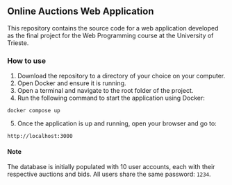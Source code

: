## Online Auctions Web Application

This repository contains the source code for a web application 
developed as the final project for the Web Programming course at the University of Trieste.

### How to use

1. Download the repository to a directory of your choice on your computer.
2. Open Docker and ensure it is running.
3. Open a terminal and navigate to the root folder of the project.
4. Run the following command to start the application using Docker:
```
docker compose up
```
5. Once the application is up and running, open your browser and go to:
```
http://localhost:3000
```

#### Note

The database is initially populated with 10 user accounts, each with their respective auctions and bids. 
All users share the same password: `1234`.